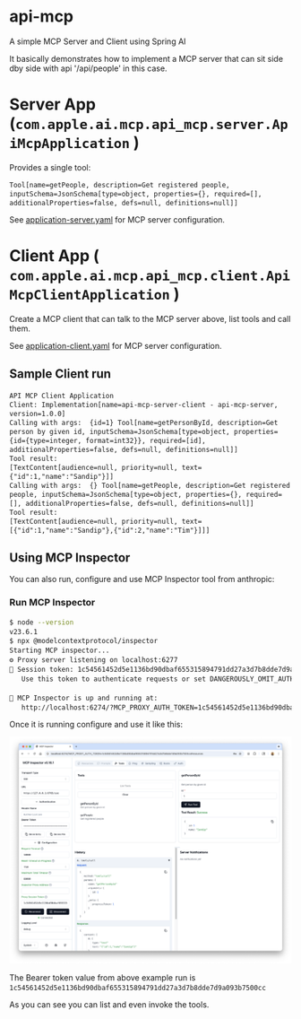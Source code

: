 # api-mcp

A simple MCP Server and Client using Spring AI

It basically demonstrates how to implement a MCP server that can sit side dby side with api '/api/people' in this case.

# Server App (`com.apple.ai.mcp.api_mcp.server.ApiMcpApplication` )

Provides a single tool:

```text
Tool[name=getPeople, description=Get registered people, inputSchema=JsonSchema[type=object, properties={}, required=[], additionalProperties=false, defs=null, definitions=null]]
```

See [application-server.yaml](src/main/resources/application-server.yaml) for MCP server configuration.

# Client App ( `com.apple.ai.mcp.api_mcp.client.ApiMcpClientApplication` )

Create a MCP client that can talk to the MCP server above, list tools and call them.

See [application-client.yaml](src/main/resources/application-client.yaml) for MCP server configuration.

## Sample Client run

```text
API MCP Client Application
Client: Implementation[name=api-mcp-server-client - api-mcp-server, version=1.0.0]
Calling with args:  {id=1} Tool[name=getPersonById, description=Get person by given id, inputSchema=JsonSchema[type=object, properties={id={type=integer, format=int32}}, required=[id], additionalProperties=false, defs=null, definitions=null]]
Tool result: 
[TextContent[audience=null, priority=null, text={"id":1,"name":"Sandip"}]]
Calling with args:  {} Tool[name=getPeople, description=Get registered people, inputSchema=JsonSchema[type=object, properties={}, required=[], additionalProperties=false, defs=null, definitions=null]]
Tool result: 
[TextContent[audience=null, priority=null, text=[{"id":1,"name":"Sandip"},{"id":2,"name":"Tim"}]]]
```

## Using MCP Inspector

You can also run, configure and use MCP Inspector tool from anthropic:

### Run MCP Inspector

```bash
$ node --version
v23.6.1
$ npx @modelcontextprotocol/inspector
Starting MCP inspector...
⚙️ Proxy server listening on localhost:6277
🔑 Session token: 1c54561452d5e1136bd90dbaf655315894791dd27a3d7b8dde7d9a093b7500cc
   Use this token to authenticate requests or set DANGEROUSLY_OMIT_AUTH=true to disable auth

🚀 MCP Inspector is up and running at:
   http://localhost:6274/?MCP_PROXY_AUTH_TOKEN=1c54561452d5e1136bd90dbaf655315894791dd27a3d7b8dde7d9a093b7500cc
```
Once it is running configure and use it like this:

![MCP INspector](screenshots/mcp-inspector.png)

The Bearer token value from above example run is `1c54561452d5e1136bd90dbaf655315894791dd27a3d7b8dde7d9a093b7500cc`

As you can see you can list and even invoke the tools.